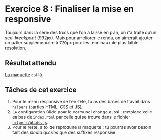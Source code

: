 # Exercice 8 : Finaliser la mise en responsive

<!--
SI TU UTILISES UN ÉDITEUR CAPABLE DE PRÉVISUALISER MARKDOWN,
FAIS-LE.  PAR EXEMPLE, DANS VS CODE, CMD/CTRL+SHIFT+V AFFICHE LA PRÉVISUALISATION.
-->

Toujours dans la série des trucs que l'on a laissé en plan, on n’a traité qu’un seul _breakpoint_ (992px). Mais pour améliorer le rendu, on aimerait ajouter un palier supplémentaire à 720px pour les terminaux de plus faible résolution.

## Résultat attendu

[La maquette](./RESULTAT_ATTENDU.png) est là.

## Tâches de cet exercice

1. Pour le menu responsive de l’en-tête, tu as des bases de travail dans `helpers` (parties HTML, CSS et JS).
2. La configuration Glide pour le carrousel change aussi : remplace celle en bas de `index.html` par celle qui se trouve dans le fichier [`helpers/glide.js`](./../helpers/glide.js).
3. Pour le reste, à toi de reproduire la maquette ; tu pourras avoir besoin tant des _media queries_ que des suffixes responsive.
